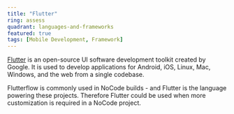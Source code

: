 ```yaml
---
title: "Flutter"
ring: assess
quadrant: languages-and-frameworks
featured: true
tags: [Mobile Development, Framework]
---
```


[Flutter](https://flutter.dev/) is an open-source UI software development toolkit created by Google. It is used to develop applications for Android, iOS, Linux, Mac, Windows, and the web from a single codebase.

Flutterflow is commonly used in NoCode builds - and Flutter is the language powering these projects. Therefore Flutter could be used when more customization is required in a NoCode project.
